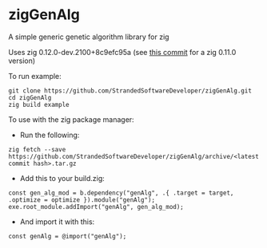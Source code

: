 # zigGenAlg
A simple generic genetic algorithm library for zig

Uses zig 0.12.0-dev.2100+8c9efc95a (see [this commit](https://github.com/StrandedSoftwareDeveloper/zigGenAlg/commit/4c365dca9e2f2fa2c478b6a55360b3463f91fd91) for a zig 0.11.0 version)

To run example:
```
git clone https://github.com/StrandedSoftwareDeveloper/zigGenAlg.git
cd zigGenAlg
zig build example
```

To use with the zig package manager:
- Run the following:
```
zig fetch --save https://github.com/StrandedSoftwareDeveloper/zigGenAlg/archive/<latest commit hash>.tar.gz
```
- Add this to your build.zig:
```
const gen_alg_mod = b.dependency("genAlg", .{ .target = target, .optimize = optimize }).module("genAlg");
exe.root_module.addImport("genAlg", gen_alg_mod);
```
- And import it with this:
```
const genAlg = @import("genAlg");
```
